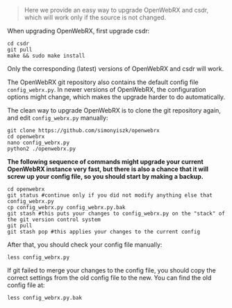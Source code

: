 > Here we provide an easy way to upgrade OpenWebRX and csdr, which will work only if the source is not changed.

When upgrading OpenWebRX, first upgrade csdr:

    cd csdr
    git pull 
    make && sudo make install

Only the corresponding (latest) versions of OpenWebRX and csdr will work.

The OpenWebRX git repository also contains the default config file `config_webrx.py`.
In newer versions of OpenWebRX, the configuration options might change, which makes the upgrade harder to do automatically. 

The clean way to upgrade OpenWebRX is to clone the git repository again, and edit `config_webrx.py` manually:

    git clone https://github.com/simonyiszk/openwebrx 
    cd openwebrx
    nano config_webrx.py
    python2 ./openwebrx.py

**The following sequence of commands might upgrade your current OpenWebRX instance very fast, but there is also a chance that it will screw up your config file, so you should start by making a backup.**

    cd openwebrx
    git status #continue only if you did not modify anything else that config_webrx.py
    cp config_webrx.py config_webrx.py.bak
    git stash #this puts your changes to config_webrx.py on the "stack" of the git version control system
    git pull
    git stash pop #this applies your changes to the current config

After that, you should check your config file manually:

    less config_webrx.py

If git failed to merge your changes to the config file, you should copy the correct settings from the old config file to the new. You can find the old config file at:

    less config_webrx.py.bak
